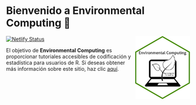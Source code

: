 
<!-- README.md is generated from README.Rmd. Please edit that file -->

# Bienvenido a Environmental Computing 👋

<img src="images/hexsticker_EC.png" align="right" alt="" width="150" />

<!-- badges: start -->

[![Netlify
Status](https://api.netlify.com/api/v1/badges/7ebc3505-9fc4-4bed-b0d4-fd75daa3bd7f/deploy-status)](https://app.netlify.com/sites/environmentalcomputing/deploys)
<!-- badges: end -->

El objetivo de **Environmental Computing** es proporcionar tutoriales
accesibles de codificación y estadística para usuarios de R. Si deseas
obtener más información sobre este sitio, haz clic
[aquí](https://environmentalcomputingsp.netlify.app/about/).
